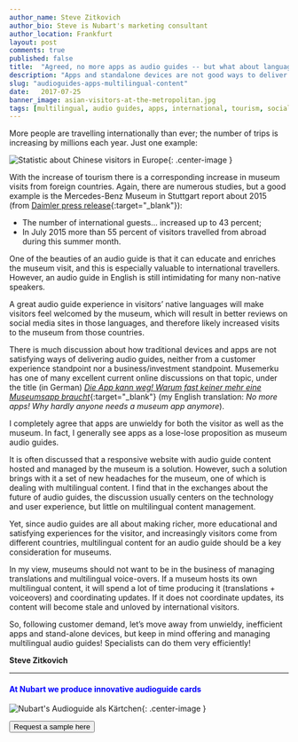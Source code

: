 ```yaml
---
author_name: Steve Zitkovich
author_bio: Steve is Nubart's marketing consultant
author_location: Frankfurt
layout: post
comments: true
published: false
title:  "Agreed, no more apps as audio guides -- but what about languages?"
description: "Apps and standalone devices are not good ways to deliver audio guides. If a museum wants to encourage visits from international customers, they should offer multilingual audio guides. However, museums should not try to manage multilingual content themselves"
slug: "audioguides-apps-multilingual-content"
date:   2017-07-25
banner_image: asian-visitors-at-the-metropolitan.jpg
tags: [multilingual, audio guides, apps, international, tourism, social media]
---
```


More people are travelling internationally than ever; the number of trips is increasing by millions each year. Just one example:

![Statistic about Chinese visitors in Europe]({{site.baseurl}}/images/posts/chinese-visitors-stats.png){: .center-image }

With the increase of tourism there is a corresponding increase in museum visits from foreign countries. Again, there are numerous studies, but a good example is the Mercedes-Benz Museum in Stuttgart report about 2015 (from [Daimler press release](http://media.daimler.com/marsMediaSite/en/instance/ko/2015---the-year-in-review-Very-strong-increase-in-visitors-to-the-Mercedes-Benz-Museum.xhtml?oid=9919082){:target="_blank"}): 
  
* The number of international guests... increased up to 43 percent; 
* In July 2015 more than 55 percent of visitors travelled from abroad during this summer month. 

<!--more-->

One of the beauties of an audio guide is that it can educate and enriches the museum visit, and this is especially valuable to international travellers. However, an audio guide in English is still intimidating for many non-native speakers.

A great audio guide experience in visitors’ native languages will make visitors feel welcomed by the museum, which will result in better reviews on social media sites in those languages, and therefore likely increased visits to the museum from those countries.

There is much discussion about how traditional devices and apps are not satisfying ways of delivering audio guides, neither from a customer experience standpoint nor a business/investment standpoint. Musemerku has one of many excellent current online discussions on that topic, under the title (in German) [*Die App kann weg! Warum fast keiner mehr eine Museumsapp braucht*](https://musermeku.org/2017/07/19/museumsapp/){:target="_blank"} (my English translation: *No more apps! Why hardly anyone needs a museum app anymore*).

I completely agree that apps are unwieldy for both the visitor as well as the museum. In fact, I generally see apps as a lose-lose proposition as museum audio guides. 

It is often discussed that a responsive website with audio guide content hosted and managed by the museum is a solution. However, such a solution brings with it a set of new headaches for the museum, one of which is dealing with multilingual content. I find that in the exchanges about the future of audio guides, the discussion usually centers on the technology and user experience, but little on multilingual content management.

Yet, since audio guides are all about making richer, more educational and satisfying experiences for the visitor, and increasingly visitors come from different countries, multilingual content for an audio guide should be a key consideration for museums.

In my view, museums should not want to be in the business of managing translations and multilingual voice-overs. If a museum hosts its own multilingual content, it will spend a lot of time producing it (translations + voiceovers) and coordinating updates. If it does not coordinate updates, its content will become stale and unloved by international visitors.

So, following customer demand, let’s move away from unwieldy, inefficient apps and stand-alone devices, but keep in mind offering and managing multilingual audio guides! Specialists can do them very efficiently!

**Steve Zitkovich**

***


#### <font color="blue">At Nubart we produce innovative audioguide cards</font>


![Nubart's Audioguide als Kärtchen]({{site.baseurl}}/images/posts/proceso-nubart.png){: .center-image }
<form action="../../../../../">
    <input type="submit" value="Request a sample here" />
</form>